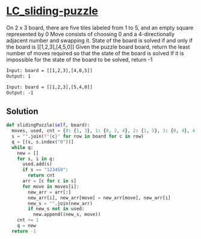 # [LC_sliding-puzzle](https://leetcode.com/problems/sliding-puzzle)

On 2 x 3 board, there are five tiles labeled from 1 to 5, and an empty square represented by 0
Move consists of choosing 0 and a 4-directionally adjacent number and swapping it.
State of the board is solved if and only if the board is [[1,2,3],[4,5,0]]
Given the puzzle board board, return the least number of moves required so that the state of the board is solved
If it is impossible for the state of the board to be solved, return -1

```txt
Input: board = [[1,2,3],[4,0,5]]
Output: 1

Input: board = [[1,2,3],[5,4,0]]
Output: -1
```

## Solution

```py
def slidingPuzzle(self, board):
  moves, used, cnt = {0: {1, 3}, 1: {0, 2, 4}, 2: {1, 5}, 3: {0, 4}, 4: {1, 3, 5}, 5: {2, 4}}, set(), 0
  s = "".join(f"{c}" for row in board for c in row)
  q = [(s, s.index("0"))]
  while q:
    new = []
    for s, i in q:
      used.add(s)
      if s == "123450":
        return cnt
      arr = [c for c in s]
      for move in moves[i]:
        new_arr = arr[:]
        new_arr[i], new_arr[move] = new_arr[move], new_arr[i]
        new_s = "".join(new_arr)
        if new_s not in used:
          new.append((new_s, move))
    cnt += 1
    q = new
  return -1
```
